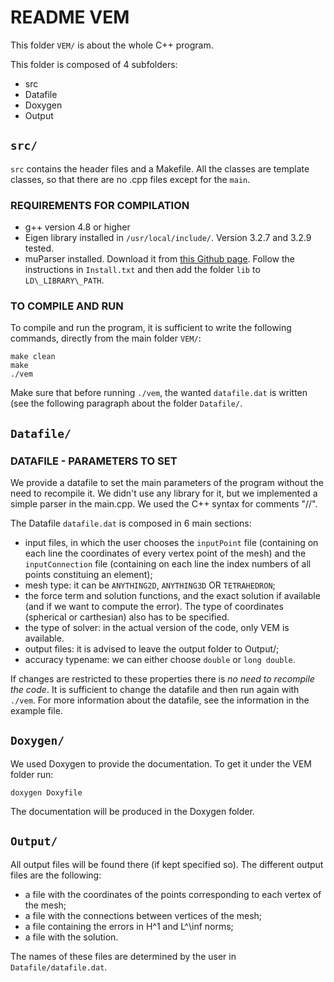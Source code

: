 # README VEM                             
												     
This folder `VEM/` is about the whole C++ program.

This folder is composed of 4 subfolders:
* src
* Datafile
* Doxygen
* Output

## `src/`
`src` contains the header files and a Makefile. All the classes are 
template classes, so that there are no .cpp files except for the `main`.

### REQUIREMENTS FOR COMPILATION

* g++ version 4.8 or higher
* Eigen library installed in `/usr/local/include/`. Version 3.2.7 and 
3.2.9 tested.
* muParser installed. Download it from [this Github page](https://github.com/beltoforion/muparser/). Follow the instructions in `Install.txt` and then add the folder `lib` to `LD\_LIBRARY\_PATH`.
  
### TO COMPILE AND RUN

To compile and run the program, it is sufficient to write the following 
commands, directly from the main folder `VEM/`:

```
make clean
make
./vem
```

Make sure that before running `./vem`, the wanted `datafile.dat` is 
written (see the following paragraph about the folder `Datafile/`.

## `Datafile/`

### DATAFILE - PARAMETERS TO SET

We provide a datafile to set the main parameters of the program without the need to 
recompile it.
We didn't use any library for it, but we implemented a simple parser in the main.cpp.
We used the C++ syntax for comments "//".

The Datafile `datafile.dat` is composed in 6 main sections:
* input files, in which the user chooses the `inputPoint` file (containing 
on each line the coordinates of every vertex point of the mesh) and the 
`inputConnection` file (containing on each line the index numbers of all 
points constituing an element);
* mesh type: it can be `ANYTHING2D`, `ANYTHING3D` OR `TETRAHEDRON`;
* the force term and solution functions, and the exact solution if available 
(and if we want to compute the error). The type of coordinates (spherical 
or carthesian) also has to be specified.
* the type of solver: in the actual version of the code, only VEM is available.
* output files: it is advised to leave the output folder to Output/;
* accuracy typename: we can either choose `double` or `long double`.

If changes are restricted to these properties there is *no need to recompile the code*.
It is sufficient to change the datafile and then run again with `./vem`.
For more information about the datafile, see the information in the example file.

## `Doxygen/`

We used Doxygen to provide the documentation.
To get it under the VEM folder run:

`doxygen Doxyfile`

The documentation will be produced in the Doxygen folder.

## `Output/`
All output files will be found there (if kept specified so). The different
output files are the following: 
* a file with the coordinates of the points corresponding to each vertex of the mesh;
* a file with the connections between vertices of the mesh;
* a file containing the errors in H^1 and L^\inf norms;
* a file with the solution.

The names of these files are determined by the user in `Datafile/datafile.dat`.












